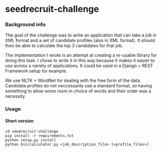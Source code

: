 seedrecruit-challenge
=====================

### Background info
The goal of the challenge was to write an application that can take a job in XML format and a set of candidate profiles (also in XML format).
It should then be able to calculate the top 3 candidates for that job. 

The implementation I wrote is an attempt at creating a re-usable library for doing this task.
I chose to write it in this way because it makes it easier to use across a variety of applications.
It could be used in a Django + REST Framework setup for example.

We use NLTK + WordNet for dealing with the free form of the data. Candidate profiles do not neccessarily use a standard format, so having something to 
allow some room in choice of words and their order was a necessity.

### Usage


#### Short version
```
cd seedrecruit-challenge
pip install -r requirements.txt
python setup.py install
python bin/calculator.py <job_description_file> [<profile_files>]
```
